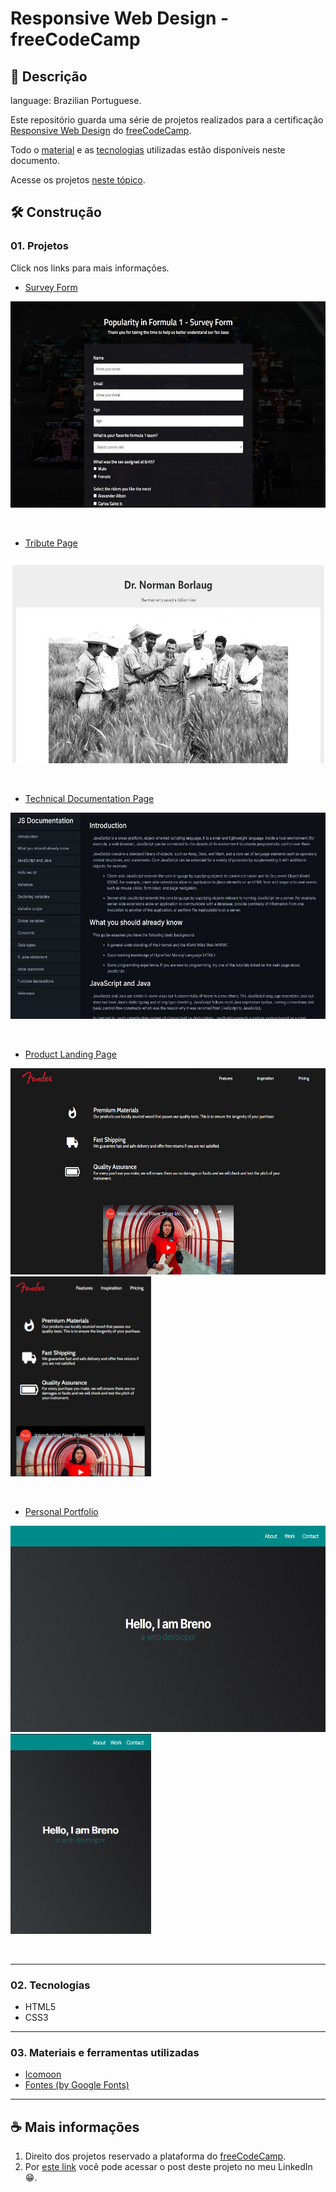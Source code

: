 # Responsive Web Design - freeCodeCamp

## 📃 Descrição

language: Brazilian Portuguese.  

Este repositório guarda uma série de projetos realizados para a certificação [Responsive Web Design](https://www.freecodecamp.org/learn/2022/responsive-web-design/) do [freeCodeCamp](https://www.freecodecamp.org/learn). 

Todo o [material](https://github.com/FrBreno/Responsive-Web-Design---freeCodeCamp#03-materiais-e-ferramentas-utilizadas) e as [tecnologias](https://github.com/FrBreno/Responsive-Web-Design---freeCodeCamp#02-tecnologias) utilizadas estão disponíveis neste documento.  

Acesse os projetos [neste tópico](https://github.com/FrBreno/Responsive-Web-Design---freeCodeCamp#01-projetos).

## 🛠️ Construção

### 01. Projetos

Click nos links para mais informações.

- [Survey Form](https://github.com/FrBreno/Responsive-Web-Design---freeCodeCamp/tree/main/Survey%20form) 
&nbsp;

<div>
<img height="330em" src="final result - images/Survey Form - 01.jpg">
</div>

&nbsp;
- [Tribute Page](https://github.com/FrBreno/Responsive-Web-Design---freeCodeCamp/tree/main/Tribute%20page) 
&nbsp;

<div>
<img height="330em" src="final result - images/Tribute Page - 01.jpg">
</div>

&nbsp;
- [Technical Documentation Page](https://github.com/FrBreno/Responsive-Web-Design---freeCodeCamp/tree/main/Technical%20Documentation%20Page) 
&nbsp;

<div>
<img height="330em" src="final result - images/Technical Documentation Page - 01.jpg">
</div>

&nbsp;
- [Product Landing Page](https://github.com/FrBreno/Responsive-Web-Design---freeCodeCamp/tree/main/Product%20Landing%20Page) 
&nbsp;

<div>
<img height="330em" src="final result - images/Product Landing Page - 01.png">
<img height="320em" src="final result - images/Product Landing Page - 04.png" />
</div>

&nbsp;
- [Personal Portfolio](https://github.com/FrBreno/Responsive-Web-Design---freeCodeCamp/tree/main/Personal%20portfolio) 
&nbsp;

<div>
<img height="330em" src="final result - images/Personal Portfolio - 01.png">
<img height="320em" src="final result - images/Personal Portfolio - 04.png" />
</div>

&nbsp;

---

### 02. Tecnologias

- HTML5
- CSS3

---

### 03. Materiais e ferramentas utilizadas

- [Icomoon](https://icomoon.io/app/#/projects)
- [Fontes (by Google Fonts)](https://fonts.google.com)

---

## ☕ Mais informações

1.  Direito dos projetos reservado a plataforma do [freeCodeCamp](https://www.freecodecamp.org/learn).
1. Por [este link](https://www.linkedin.com/posts/franciscobreno_freecodecamp-certificado-cursogratuito-activity-7010611208441507842-3eJq?utm_source=share&utm_medium=member_desktop) você pode acessar o post deste projeto no meu LinkedIn 😁.